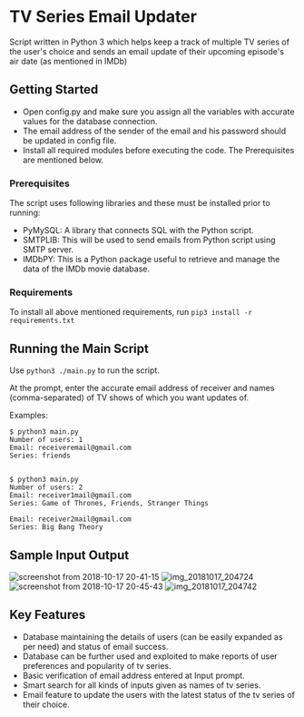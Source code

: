 # TV Series Email Updater

Script written in Python 3 which helps keep a track of multiple TV series of the user's choice and sends an email update of their upcoming episode's air date (as mentioned in IMDb)

## Getting Started

* Open config.py and make sure you assign all the variables with accurate values for the database connection.
* The email address of the sender of the email and his password should be updated in config file.
* Install all required modules before executing the code. The Prerequisites are mentioned below.

### Prerequisites

The script uses following libraries and these must be installed prior to running:

* PyMySQL: A library that connects SQL with the Python script.
* SMTPLIB: This will be used to send emails from Python script using SMTP server.
* IMDbPY: This is a Python package useful to retrieve and manage the data of the IMDb movie database.

### Requirements
To install all above mentioned requirements, run
 ```pip3 install -r requirements.txt```

## Running the Main Script

Use ```python3 ./main.py``` to run the script.

At the prompt, enter the accurate email address of receiver and names (comma-separated) of TV shows of which you want updates of.

Examples:
```
$ python3 main.py
Number of users: 1
Email: receiveremail@gmail.com
Series: friends


$ python3 main.py
Number of users: 2
Email: receiver1mail@gmail.com
Series: Game of Thrones, Friends, Stranger Things

Email: receiver2mail@gmail.com
Series: Big Bang Theory

```
## Sample Input Output 

![screenshot from 2018-10-17 20-41-15](https://user-images.githubusercontent.com/34620641/47097174-7b236780-d24e-11e8-8f14-70ab1418e367.png)
![img_20181017_204724](https://user-images.githubusercontent.com/34620641/47097021-1700a380-d24e-11e8-9337-d85a4b3e7264.jpg)
![screenshot from 2018-10-17 20-45-43](https://user-images.githubusercontent.com/34620641/47097148-69da5b00-d24e-11e8-8037-36a88ad2cf69.png)
![img_20181017_204742](https://user-images.githubusercontent.com/34620641/47097107-50391380-d24e-11e8-89ce-7429c857f5ee.jpg)
## Key Features
  * Database maintaining the details of users (can be easily expanded as per need) and status of email success.
  * Database can be further used and exploited to make reports of user preferences and popularity of tv series.
  * Basic verification of email address entered at Input prompt.
  * Smart search for all kinds of inputs given as names of tv series.
  * Email feature to update the users with the latest status of the tv series of their choice.
